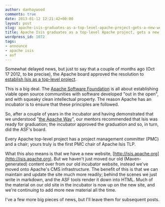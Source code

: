 ```yaml
---
author: danhaywood
comments: true
date: 2013-01-12 12:21:42+00:00
layout: post
slug: apache-isis-graduates-as-a-top-level-apache-project-gets-a-new-website
title: Apache Isis graduates as a top-level Apache project, gets a new website
wordpress_id: 1072
tags:
- announce
- apache isis
- asf
---
```


Somewhat delayed news, but just to say that a couple of months ago (Oct 17 2012, to be precise), the Apache board approved the resolution to [establish Isis as a top-level project](http://www.apache.org/foundation/records/minutes/2012/board_minutes_2012_10_17.txt).  

This is a big deal.  The [Apache Software Foundation](http://www.apache.org) is all about establishing viable open source communities with software developed "out in the open", and with squeaky clean intellectual property.  The reason Apache has an incubator is to ensure that these principles are followed.

So, after a couple of years in the incubator <!-- more --> and having demonstrated that we understood "[the Apache Way](http://incubator.apache.org/learn/theapacheway.html)", our mentors recommended that Isis was ready for graduation; the incubator approved the graduation and so, in turn, did the ASF's board.

Every Apache top-level project has a project management committer (PMC) and a chair; yours truly is the first PMC chair of Apache Isis TLP.

What this also means is that we have a new website, [http://isis.apache.org](http://isis.apache.org).  But we haven't just moved our old (Maven-generated) content over from our old incubator website, instead we've moved onto Apache's CMS infrastructure.  The benefit of this is that we can maintain and update the site much more readily; behind the scenes we just write in markdown, and the ASF tools render it down into HTML.  Much of the material on our old site in the incubator is now up on the new site, and we're continuing to add more new material all the time.

I've a few more big pieces of news, but I'll leave them for subsequent posts.

